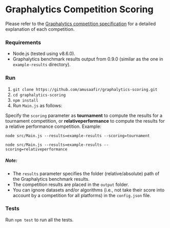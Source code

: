 # Graphalytics Competition Scoring


Please refer to the [Graphalytics competition specification](http://beta.graphalytics.org/assets/spec-graphalytics-competitions.pdf) for a detailed explanation of each competition.

### Requirements

* Node.js (tested using v8.6.0).
* Graphalytics benchmark results output from 0.9.0 (similar as the one in `example-results` directory).

### Run

1.  `git clone https://github.com/amusaafir/graphalytics-scoring.git`
2. `cd graphalytics-scoring`
3. `npm install`
4. Run `Main.js` as follows:   

Specify the `scoring` parameter as **tournament** to compute the results for a tournament competition, or **relativeperformance** to compute the results for a relative performance competition. Example: 

`node src/Main.js --results=example-results --scoring=tournament`

`node src/Main.js --results=example-results --scoring=relativeperformance`

##### Note: 
* The `results` parameter specifies the folder (relative/absolute) path of the Graphalytics benchmark results.
* The competition results are placed in the `output` folder.
* You can ignore datasets and/or algorithms (i.e., not take their score into account by a competition for all platforms) in the `config.json` file.

### Tests

Run `npm test` to run all the tests.
